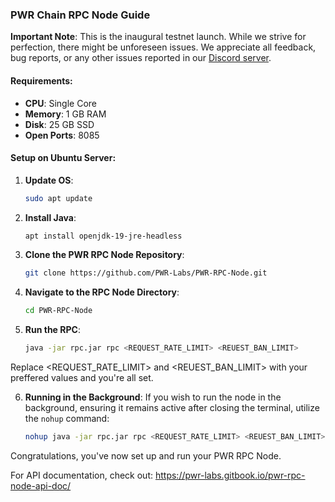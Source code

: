 
### **PWR Chain RPC Node Guide**

**Important Note**: This is the inaugural testnet launch. While we strive for perfection, there might be unforeseen issues. We appreciate all feedback, bug reports, or any other issues reported in our [Discord server](https://discord.gg/DJkcuy9SAg).

#### **Requirements**:
- **CPU**: Single Core
- **Memory**: 1 GB RAM
- **Disk**: 25 GB SSD
- **Open Ports**: 8085

#### **Setup on Ubuntu Server**:

1. **Update OS**: 
   ```bash
   sudo apt update
   ```

2. **Install Java**: 
   ```bash
   apt install openjdk-19-jre-headless
   ```

3. **Clone the PWR RPC  Node Repository**:
   ```bash
   git clone https://github.com/PWR-Labs/PWR-RPC-Node.git
   ```

4. **Navigate to the RPC Node Directory**:
   ```bash
   cd PWR-RPC-Node
   ```

5. **Run the RPC**:
   ```bash
   java -jar rpc.jar rpc <REQUEST_RATE_LIMIT> <REUEST_BAN_LIMIT>
   ```
Replace <REQUEST_RATE_LIMIT> and <REUEST_BAN_LIMIT> with your preffered values and you're all set.

6. **Running in the Background**:
   If you wish to run the node in the background, ensuring it remains active after closing the terminal, utilize the `nohup` command:
   ```bash
   nohup java -jar rpc.jar rpc <REQUEST_RATE_LIMIT> <REUEST_BAN_LIMIT> &
   ```

Congratulations, you've now set up and run your PWR RPC Node.

For API documentation, check out: https://pwr-labs.gitbook.io/pwr-rpc-node-api-doc/
